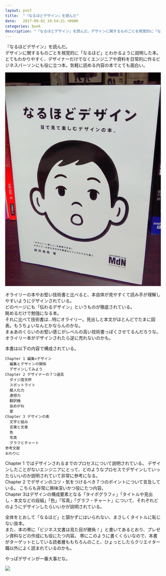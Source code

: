 ```yaml
---
layout: post
title:  "『なるほどデザイン』を読んだ"
date:   2017-09-02 19:54:21 +0900
categories: book
description: "『なるほどデザイン』を読んだ。デザインに関するものごとを視覚的に「なるほど」とわかるように説明した本。とてもわかりやすく、デザイナーだけでなくエンジニアや資料を日常的に作る作業にも役に立つ本。気軽に読める内容の本で面白い"
---
```


『なるほどデザイン』を読んだ。  
デザインに関するものごとを視覚的に「なるほど」とわかるように説明した本。  
とてもわかりやすく、デザイナーだけでなくエンジニアや資料を日常的に作るビジネスパーソンにも役に立つ本。気軽に読める内容の本でとても面白い。  

![naruhodo-degisn-book](/public/image/20170902/naruhodo_design.jpg)

オライリーの本やお堅い技術書と比べると、本自体が見やすくて読み手が理解しやすいようにデザインされている。  
どのページにも「伝わるデザイン」というものが徹底されている。  
眺めるだけで勉強になる本。  
それに比べて技術書は…特にオライリー。見出しと本文がほとんどでたまに図表。もうちょいなんとかならんのかな。  
まぁあのくらいのお堅い感じがレベルの高い技術書っぽくさせてるんだろうな。  
オライリー本がデザインされたら逆に売れないのかも。

本書は以下の内容で構成されている。  

```
Chapter 1 編集×デザイン
  編集とデザインの関係
  デザインしてみよう
Chapter 2 デザイナーの７つ道具
  ダイジ度天秤
  スポットライト
  擬人化力
  連想力
  翻訳機
  虫めがね
  愛
Chapter 3 デザインの素
  文字と組み
  言葉と文章
  色
  写真
  グラフとチャート
参考文献
おわりに
```

Chapter 1 ではデザインされるまでのプロセスについて説明されている。
デザインしたことがないエンジニアにとって、どのようなプロセスでデザインしていったらいいのか説明されていて非常に参考になる。  
Chapter 2 でデザインのコツ・気をつけるべき７つのポイントについて言及している。
こちらも非常に興味深いかつ役にたつ内容。  
Chapter 3はデザインの構成要素となる「タイポグラフィ」「タイトルや見出し・本文などの段組」「色」「写真」「グラフ・チャート」について、それぞれどのようにデザインしたらいいかが説明されている。

全体をとおして「なるほど」と頷かずにはいられない、まさしくタイトルに恥じない良本。  
また、本の帯に「ビジネス文書は見た目が勝負！」と書いてあるとおり、プレゼン資料などの作成にも役にたつ内容。
帯にこのように書くくらいなので、本書がターゲットとしている読者層ももちろんのこと、ひょっとしたらクリエイター職以外によく読まれているのかも。

やっぱデザインが一番大事だな。

<a target="_blank"  href="https://www.amazon.co.jp/gp/product/4844365177/ref=as_li_tl?ie=UTF8&camp=247&creative=1211&creativeASIN=4844365177&linkCode=as2&tag=pinekta02-22&linkId=fd246854b057335151a5b6d103046c19"><img border="0" src="//ws-fe.amazon-adsystem.com/widgets/q?_encoding=UTF8&MarketPlace=JP&ASIN=4844365177&ServiceVersion=20070822&ID=AsinImage&WS=1&Format=_SL250_&tag=pinekta02-22" ></a><img src="//ir-jp.amazon-adsystem.com/e/ir?t=pinekta02-22&l=am2&o=9&a=4844365177" width="1" height="1" border="0" alt="" style="border:none !important; margin:0px !important;" />

